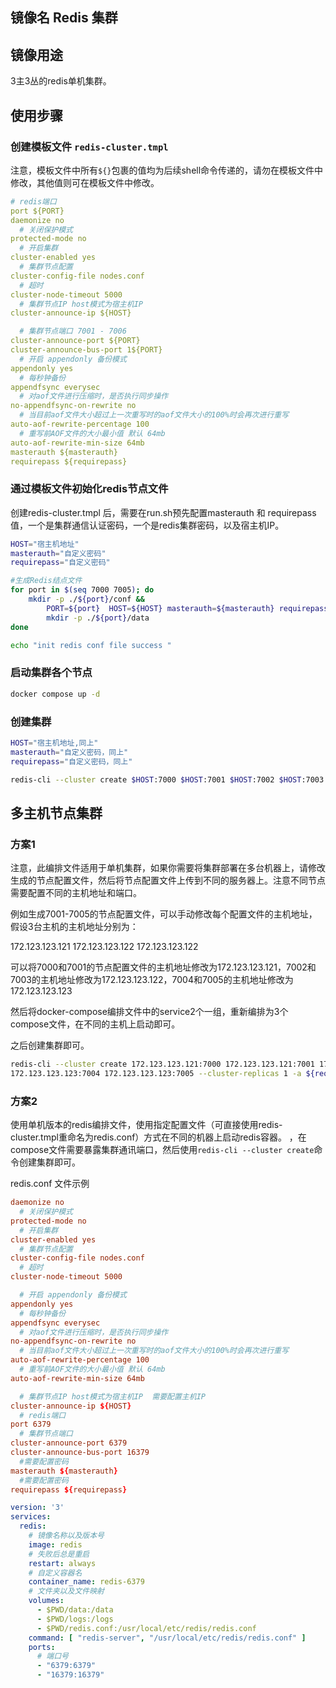 ## 镜像名 Redis 集群

## 镜像用途

3主3丛的redis单机集群。

## 使用步骤

### 创建模板文件 `redis-cluster.tmpl`

注意，模板文件中所有`${}`包裹的值均为后续shell命令传递的，请勿在模板文件中修改，其他值则可在模板文件中修改。

```yml
# redis端口
port ${PORT}
daemonize no
  # 关闭保护模式
protected-mode no
  # 开启集群
cluster-enabled yes
  # 集群节点配置
cluster-config-file nodes.conf
  # 超时
cluster-node-timeout 5000
  # 集群节点IP host模式为宿主机IP
cluster-announce-ip ${HOST}

  # 集群节点端口 7001 - 7006
cluster-announce-port ${PORT}
cluster-announce-bus-port 1${PORT}
  # 开启 appendonly 备份模式
appendonly yes
  # 每秒钟备份
appendfsync everysec
  # 对aof文件进行压缩时，是否执行同步操作
no-appendfsync-on-rewrite no
  # 当目前aof文件大小超过上一次重写时的aof文件大小的100%时会再次进行重写
auto-aof-rewrite-percentage 100
  # 重写前AOF文件的大小最小值 默认 64mb
auto-aof-rewrite-min-size 64mb
masterauth ${masterauth}
requirepass ${requirepass}
```

### 通过模板文件初始化redis节点文件

创建redis-cluster.tmpl 后，需要在run.sh预先配置masterauth 和 requirepass值，一个是集群通信认证密码，一个是redis集群密码，以及宿主机IP。

```bash
HOST="宿主机地址"
masterauth="自定义密码"
requirepass="自定义密码"

#生成Redis结点文件
for port in $(seq 7000 7005); do
    mkdir -p ./${port}/conf &&
        PORT=${port}  HOST=${HOST} masterauth=${masterauth} requirepass=${requirepass} envsubst <./redis-cluster.tmpl >./${port}/conf/redis.conf &&
        mkdir -p ./${port}/data
done

echo "init redis conf file success "
```

### 启动集群各个节点

```bash
docker compose up -d
```

### 创建集群

```bash
HOST="宿主机地址,同上"
masterauth="自定义密码，同上"
requirepass="自定义密码，同上"

redis-cli --cluster create $HOST:7000 $HOST:7001 $HOST:7002 $HOST:7003 $HOST:7004 $HOST:7005 --cluster-replicas 1  -a ${requirepass}
```

## 多主机节点集群

### 方案1

注意，此编排文件适用于单机集群，如果你需要将集群部署在多台机器上，请修改生成的节点配置文件，然后将节点配置文件上传到不同的服务器上。注意不同节点需要配置不同的主机地址和端口。

例如生成7001-7005的节点配置文件，可以手动修改每个配置文件的主机地址，假设3台主机的主机地址分别为：

172.123.123.121
172.123.123.122
172.123.123.122

可以将7000和7001的节点配置文件的主机地址修改为172.123.123.121，7002和7003的主机地址修改为172.123.123.122，7004和7005的主机地址修改为172.123.123.123

然后将docker-compose编排文件中的service2个一组，重新编排为3个compose文件，在不同的主机上启动即可。

之后创建集群即可。

```bash
redis-cli --cluster create 172.123.123.121:7000 172.123.123.121:7001 172.123.123.122:7002 172.123.123.122:7003
172.123.123.123:7004 172.123.123.123:7005 --cluster-replicas 1 -a ${requirepass}
```

### 方案2

使用单机版本的redis编排文件，使用指定配置文件（可直接使用redis-cluster.tmpl重命名为redis.conf）方式在不同的机器上启动redis容器。
，在compose文件需要暴露集群通讯端口，然后使用`redis-cli --cluster create`命令创建集群即可。

redis.conf 文件示例

```conf
daemonize no
  # 关闭保护模式
protected-mode no
  # 开启集群
cluster-enabled yes
  # 集群节点配置
cluster-config-file nodes.conf
  # 超时
cluster-node-timeout 5000

  # 开启 appendonly 备份模式
appendonly yes
  # 每秒钟备份
appendfsync everysec
  # 对aof文件进行压缩时，是否执行同步操作
no-appendfsync-on-rewrite no
  # 当目前aof文件大小超过上一次重写时的aof文件大小的100%时会再次进行重写
auto-aof-rewrite-percentage 100
  # 重写前AOF文件的大小最小值 默认 64mb
auto-aof-rewrite-min-size 64mb

  # 集群节点IP host模式为宿主机IP  需要配置主机IP
cluster-announce-ip ${HOST}
  # redis端口
port 6379
  # 集群节点端口 
cluster-announce-port 6379
cluster-announce-bus-port 16379
  #需要配置密码 
masterauth ${masterauth}
  #需要配置密码 
requirepass ${requirepass}
```

```yaml
version: '3'
services:
  redis:
    # 镜像名称以及版本号
    image: redis
    # 失败后总是重启
    restart: always
    # 自定义容器名
    container_name: redis-6379
    # 文件夹以及文件映射
    volumes:
      - $PWD/data:/data
      - $PWD/logs:/logs
      - $PWD/redis.conf:/usr/local/etc/redis/redis.conf
    command: [ "redis-server", "/usr/local/etc/redis/redis.conf" ]
    ports:
      # 端口号
      - "6379:6379"
      - "16379:16379"
```